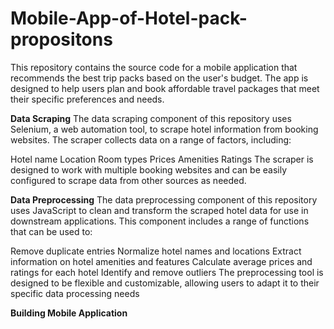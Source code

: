 ﻿# Mobile-App-of-Hotel-pack-propositons
This repository contains the source code for a mobile application that recommends the best trip packs based on the user's budget. The app is designed to help users plan and book affordable travel packages that meet their specific preferences and needs.

**Data Scraping**
The data scraping component of this repository uses Selenium, a web automation tool, to scrape hotel information from booking websites. The scraper collects data on a range of factors, including:

Hotel name
Location
Room types
Prices
Amenities
Ratings
The scraper is designed to work with multiple booking websites and can be easily configured to scrape data from other sources as needed.

**Data Preprocessing**
The data preprocessing component of this repository uses JavaScript to clean and transform the scraped hotel data for use in downstream applications. This component includes a range of functions that can be used to:

Remove duplicate entries
Normalize hotel names and locations
Extract information on hotel amenities and features
Calculate average prices and ratings for each hotel
Identify and remove outliers
The preprocessing tool is designed to be flexible and customizable, allowing users to adapt it to their specific data processing needs

**Building Mobile Application** 
